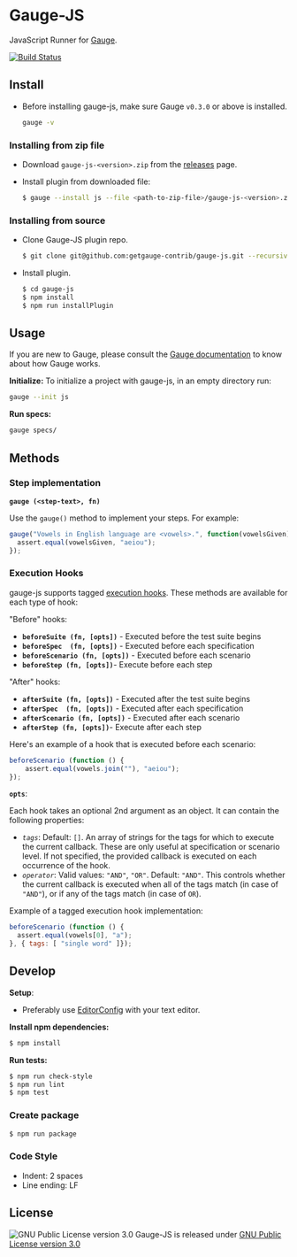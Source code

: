 # Gauge-JS
JavaScript Runner for [Gauge](http://www.getgauge.io).

[![Build Status](https://snap-ci.com/getgauge-contrib/gauge-js/branch/master/build_image)](https://snap-ci.com/getgauge-contrib/gauge-js/branch/master)

## Install
- Before installing gauge-js, make sure Gauge `v0.3.0` or above is installed.

    ```sh
    gauge -v
    ```

### Installing from zip file
- Download `gauge-js-<version>.zip` from the [releases](https://github.com/getgauge-contrib/gauge-js/releases/latest) page.
- Install plugin from downloaded file:

    ```sh
    $ gauge --install js --file <path-to-zip-file>/gauge-js-<version>.zip`
    ```

### Installing from source

- Clone Gauge-JS plugin repo.

    ```sh
    $ git clone git@github.com:getgauge-contrib/gauge-js.git --recursive
    ```

- Install plugin.

    ```sh
    $ cd gauge-js
    $ npm install
    $ npm run installPlugin
    ```

## Usage

If you are new to Gauge, please consult the [Gauge documentation](http://getgauge.io/documentation/user/current/) to know about how Gauge works.

**Initialize:** To initialize a project with gauge-js, in an empty directory run:

```sh
gauge --init js
```

**Run specs:**

```sh
gauge specs/
```

## Methods

### Step implementation

**`gauge (<step-text>, fn)`**

Use the `gauge()` method to implement your steps. For example:

```js
gauge("Vowels in English language are <vowels>.", function(vowelsGiven) {
  assert.equal(vowelsGiven, "aeiou");
});
```

### Execution Hooks

gauge-js supports tagged [execution hooks](http://getgauge.io/documentation/user/current/execution/execution_hooks.html). These methods are available for each type of hook:

"Before" hooks:

- **`beforeSuite (fn, [opts])`** - Executed before the test suite begins
- **`beforeSpec  (fn, [opts])`** - Executed before each specification
- **`beforeScenario (fn, [opts])`** - Executed before each scenario
- **`beforeStep (fn, [opts])`**- Execute before each step

"After" hooks:

- **`afterSuite (fn, [opts])`** - Executed after the test suite begins
- **`afterSpec  (fn, [opts])`** - Executed after each specification
- **`afterScenario (fn, [opts])`** - Executed after each scenario
- **`afterStep (fn, [opts])`**- Execute after each step

Here's an example of a hook that is executed before each scenario:

```js
beforeScenario (function () {
    assert.equal(vowels.join(""), "aeiou");
});
```

**`opts`**:

Each hook takes an optional 2nd argument as an object. It can contain the following properties:

- *`tags`*: Default: `[]`.
An array of strings for the tags for which to execute the current callback. These are only useful at specification or scenario level. If not specified, the provided callback is executed on each occurrence of the hook.
- *`operator`*: Valid values: `"AND"`, `"OR"`. Default: `"AND"`.
This controls whether the current callback is executed when all of the tags match (in case of `"AND"`), or if any of the tags match (in case of `OR`).

Example of a tagged execution hook implementation:

```js
beforeScenario (function () {
  assert.equal(vowels[0], "a");
}, { tags: [ "single word" ]});
```

## Develop

**Setup**:

 - Preferably use [EditorConfig](http://editorconfig.org/) with your text editor.

**Install npm dependencies:**

```sh
$ npm install
```

**Run tests:**

```sh
$ npm run check-style
$ npm run lint
$ npm test
```

### Create package

```sh
$ npm run package
```

### Code Style

- Indent: 2 spaces
- Line ending: LF

## License

![GNU Public License version 3.0](http://www.gnu.org/graphics/gplv3-127x51.png)
Gauge-JS is released under [GNU Public License version 3.0](http://www.gnu.org/licenses/gpl-3.0.txt)
